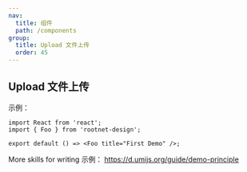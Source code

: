 ```yaml
---
nav:
  title: 组件
  path: /components
group:
  title: Upload 文件上传
  order: 45
---
```


## Upload 文件上传

示例：

```tsx
import React from 'react';
import { Foo } from 'rootnet-design';

export default () => <Foo title="First Demo" />;
```

More skills for writing 示例： https://d.umijs.org/guide/demo-principle
